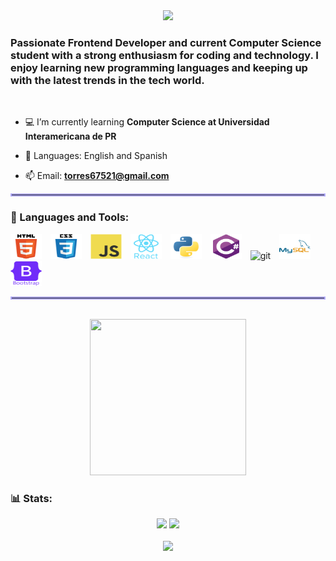 <div align="center">
  <img src="https://github.com/user-attachments/assets/d7b7947f-ac73-4c6a-bcae-1328897636a0">
</div>

<h3 align="left">Passionate Frontend Developer and current Computer Science student with a strong enthusiasm for coding and technology. I enjoy learning new programming languages and keeping up with the latest trends in the tech world.</h3>

<br>

- 💻 I’m currently learning **Computer Science at Universidad Interamericana de PR**

- 📖 Languages: English and Spanish

- 📫 Email: **torres67521@gmail.com**

<hr style="border: solid 2px; color: #B4ADFE;">

<h3 align="left">🧰 Languages and Tools:</h3>

<div align="left">
  <img src="https://raw.githubusercontent.com/devicons/devicon/master/icons/html5/html5-original-wordmark.svg" alt="html5" 
  width="50" height="40" style="padding-right: 10px;"/>
  <img src="https://raw.githubusercontent.com/devicons/devicon/master/icons/css3/css3-original-wordmark.svg" alt="css3" 
  width="50" height="40" style="padding-right: 10px;"/>
  <img src="https://raw.githubusercontent.com/devicons/devicon/master/icons/javascript/javascript-original.svg" alt="javascript" 
  width="50" height="40" style="padding-right: 10px;"/>
  <img src="https://raw.githubusercontent.com/devicons/devicon/master/icons/react/react-original-wordmark.svg" alt="react" 
  width="50" height="40" style="padding-right: 10px;"/>
  <img src="https://raw.githubusercontent.com/devicons/devicon/master/icons/python/python-original.svg" alt="python"
  width="50" height="40" style="padding-right: 10px;"/>
  <img src="https://raw.githubusercontent.com/devicons/devicon/master/icons/csharp/csharp-original.svg" alt="csharp" width="50" 
  height="40" style="padding-right: 10px;"/>
  <img src="https://www.vectorlogo.zone/logos/git-scm/git-scm-icon.svg" alt="git" width="40" height="30" style="padding-right: 
  10px;"/>
  <img src="https://raw.githubusercontent.com/devicons/devicon/master/icons/mysql/mysql-original-wordmark.svg" alt="mysql" 
  width="50" height="40" style="padding-right: 10px;"/>
  <img src="https://raw.githubusercontent.com/devicons/devicon/master/icons/bootstrap/bootstrap-plain-wordmark.svg" 
  alt="bootstrap" width="50" height="40" style="padding-right: 10px;"/>
</div>


<hr style="border: solid 2px; color: #B4ADFE;">

<br>

<div align="center">
  <img  src="https://github.com/user-attachments/assets/0a11ad33-ce2a-4d3c-a481-1bec3990f013" width="250" height="250"/>
</div>

<h3 align="left">📊 Stats:</h3>

<div align="center">
  <img src="https://github-readme-stats.vercel.app/api/top-langs/?username=isai-torres&layout=compact&theme=tokyonight">
  <img src="https://github-readme-stats.vercel.app/api?username=isai-torres&show_icons=true&theme=tokyonight">
</div>

<br>

<div align="center">
  <img src="https://komarev.com/ghpvc/?username=isai-torres&color=blueviolet">
</div>
